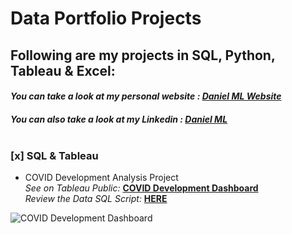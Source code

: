 # Data Portfolio Projects
## Following are my projects in SQL, Python, Tableau & Excel: <br />
#### *You can take a look at my personal website : [Daniel ML Website](https://daniel-ml.webflow.io/)* <br /> 
#### *You can also take a look at my Linkedin : [Daniel ML](https://www.linkedin.com/in/dani-ml/)* <br /> <br />



### [x] **SQL & Tableau** 
  - COVID Development Analysis Project<br />
*See on Tableau Public:* **[COVID Development Dashboard](https://public.tableau.com/views/CovidDashboard_17126513239640/Dashboard1?:language=en-US&:sid=&:display_count=n&:origin=viz_share_link)**<br />
*Review the Data SQL Script:* **[HERE](https://github.com/dmera/DataPortfolio/blob/main/Covid%20Data%20Project.sql)**<br />

![COVID Development Dashboard](https://github.com/dmera/DataPortfolio/assets/15237744/cd15f0dd-be8c-41a7-ba56-6133bdca857a)
